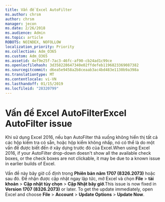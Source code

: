 ```yaml
---
title: Vấn đề Excel AutoFilter
ms.author: chrsm
author: chrsm
manager: jecon
ms.date: 2/26/2018
ms.audience: Admin
ms.topic: article
ROBOTS: NOINDEX, NOFOLLOW
localization_priority: Priority
ms.collection: Adm_O365
ms.custom: Adm_O365
ms.assetid: 4ef9e25f-7ac3-46fc-af90-cb24ad1c99ce
ms.openlocfilehash: 3d358228647340e02ffdefeb1196823369087382
ms.sourcegitcommit: d6ea5e9458a2b8ceaab3ac4bd483e1130b9a398a
ms.translationtype: MT
ms.contentlocale: vi-VN
ms.lasthandoff: 01/15/2019
ms.locfileid: "28320799"
---
```

# <a name="excel-autofilter-issue"></a><span data-ttu-id="cad93-102">Vấn đề Excel AutoFilter</span><span class="sxs-lookup"><span data-stu-id="cad93-102">Excel AutoFilter issue</span></span>

<span data-ttu-id="cad93-103">Khi sử dụng Excel 2016, nếu bạn AutoFilter thả xuống không hiển thị tất cả các hộp kiểm tra có sẵn, hoặc hộp kiểm không nhấp, nó có thể là do một vấn đề được biết đến ở xây dựng trước đó của Excel.</span><span class="sxs-lookup"><span data-stu-id="cad93-103">When using Excel 2016, if your AutoFilter drop-down doesn't show all the available check boxes, or the check boxes are not clickable, it may be due to a known issue in earlier builds of Excel.</span></span> 
  
<span data-ttu-id="cad93-p101">Vấn đề này bây giờ cố định trong **Phiên bản năm 1707 (8326.2073)** hoặc sau đó. Để nhận được cập nhật ngay lập tức, mở Excel và chọn **File** \> **tài khoản** \> **Cập nhật tùy chọn** \> **Cập Nhật bây giờ**.</span><span class="sxs-lookup"><span data-stu-id="cad93-p101">This issue is now fixed in **Version 1707 (8326.2073)** or later. To get the update immediately, open Excel and choose **File** \> **Account** \> **Update Options** \> **Update Now**.</span></span>
  

